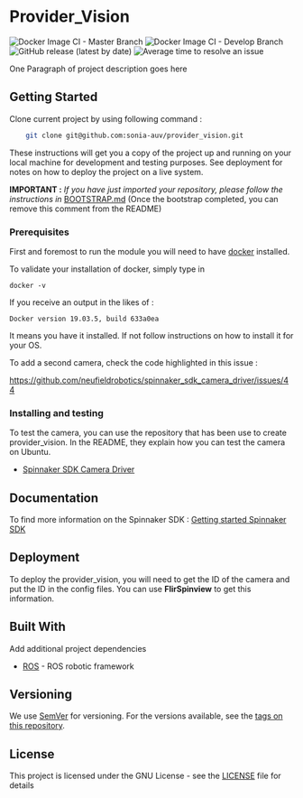 # Provider_Vision

![Docker Image CI - Master Branch](https://github.com/sonia-auv/provider_vision/workflows/Docker%20Image%20CI%20-%20Master%20Branch/badge.svg)
![Docker Image CI - Develop Branch](https://github.com/sonia-auv/provider_vision/workflows/Docker%20Image%20CI%20-%20Develop%20Branch/badge.svg?branch=develop)
![GitHub release (latest by date)](https://img.shields.io/github/v/release/sonia-auv/provider_vision)
![Average time to resolve an issue](https://isitmaintained.com/badge/resolution/sonia-auv/provider_vision.svg)



One Paragraph of project description goes here

## Getting Started

Clone current project by using following command :
```bash
    git clone git@github.com:sonia-auv/provider_vision.git
```

These instructions will get you a copy of the project up and running on your local machine for development and testing purposes. See deployment for notes on how to deploy the project on a live system.

**IMPORTANT :** *If you have just imported your repository, please follow the instructions in* [BOOTSTRAP.md](BOOTSTRAP.md) (Once the bootstrap completed, you can remove this comment from the README)

### Prerequisites

First and foremost to run the module you will need to have [docker](https://www.docker.com/get-started?utm_source=google&utm_medium=cpc&utm_campaign=getstarted&utm_content=sitelink&utm_term=getstarted&utm_budget=growth&gclid=CjwKCAjw57b3BRBlEiwA1Imytuv9VRFX5Z0INBaD3JJNSUmadgQh7ZYWTw_r-yFn2S4XjZTsLbNnnBoCPsIQAvD_BwE) installed.

To validate your installation of docker, simply type in

```
docker -v
```

If you receive an output in the likes of :
```
Docker version 19.03.5, build 633a0ea
```

It means you have it installed. If not follow instructions on how to install it for your OS.

To add a second camera, check the code highlighted in this issue :

https://github.com/neufieldrobotics/spinnaker_sdk_camera_driver/issues/44

### Installing and testing

To test the camera, you can use the repository that has been use to create provider_vision. In the README, they explain how you can test the camera on Ubuntu.

* [Spinnaker SDK Camera Driver](https://github.com/neufieldrobotics/spinnaker_sdk_camera_driver/tree/master)

## Documentation

To find more information on the Spinnaker SDK : [Getting started Spinnaker SDK](https://flir.custhelp.com/app/answers/detail/a_id/4327/~/getting-started-with-the-spinnaker-sdk/session/L2F2LzEvdGltZS8xNjE5NDg5NjUwL2dlbi8xNjE5NDg5NjUwL3NpZC9mVTNiYlNTNDlHNWZNRU5PSjhhQkxYQ21TQUhmRmZNcGdjTXlSaDRvZl9qUzl2M25SWkVDTlNiVTAzTzVieU5qayU3RXllZWNXNFdJUldCNHlGY1lzWHk3cGRER242M1lNaGF4NFJTc2ZRNXoxcTV5b21ONVZsNVo2USUyMSUyMQ==)

## Deployment

To deploy the provider_vision, you will need to get the ID of the camera and put the ID in the config files. You can use **FlirSpinview** to get this information.

## Built With

Add additional project dependencies

* [ROS](http://wiki.ros.org/) - ROS robotic framework


## Versioning

We use [SemVer](http://semver.org/) for versioning. For the versions available, see the [tags on this repository](https://github.com/your/project/tags).

## License

This project is licensed under the GNU License - see the [LICENSE](LICENSE) file for details
